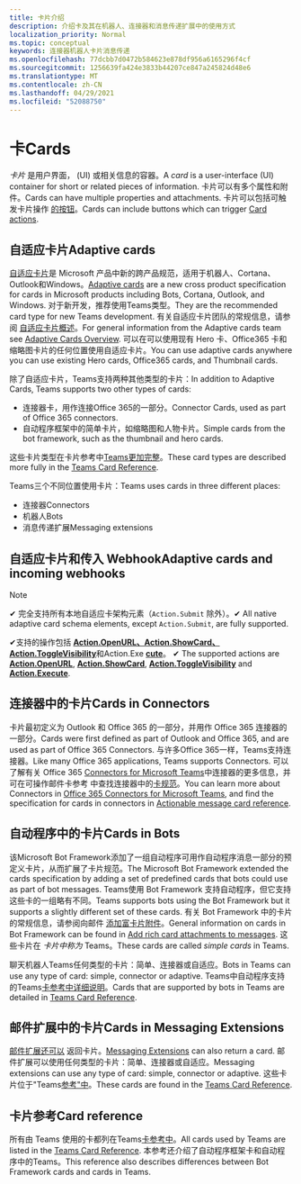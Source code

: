 ```yaml
---
title: 卡片介绍
description: 介绍卡及其在机器人、连接器和消息传递扩展中的使用方式
localization_priority: Normal
ms.topic: conceptual
keywords: 连接器机器人卡片消息传递
ms.openlocfilehash: 77dcbb7d0472b584623e878df956a6165296f4cf
ms.sourcegitcommit: 1256639fa424e3833b44207ce847a245824d48e6
ms.translationtype: MT
ms.contentlocale: zh-CN
ms.lasthandoff: 04/29/2021
ms.locfileid: "52088750"
---
```

# <a name="cards"></a><span data-ttu-id="d3613-104">卡</span><span class="sxs-lookup"><span data-stu-id="d3613-104">Cards</span></span>

<span data-ttu-id="d3613-105">*卡片* 是用户界面， (UI) 或相关信息的容器。</span><span class="sxs-lookup"><span data-stu-id="d3613-105">A *card* is a user-interface (UI) container for short or related pieces of information.</span></span> <span data-ttu-id="d3613-106">卡片可以有多个属性和附件。</span><span class="sxs-lookup"><span data-stu-id="d3613-106">Cards can have multiple properties and attachments.</span></span> <span data-ttu-id="d3613-107">卡片可以包括可触发卡片操作 [的按钮](~/task-modules-and-cards/cards/cards-actions.md)。</span><span class="sxs-lookup"><span data-stu-id="d3613-107">Cards can include buttons which can trigger [Card actions](~/task-modules-and-cards/cards/cards-actions.md).</span></span>

## <a name="adaptive-cards"></a><span data-ttu-id="d3613-108">自适应卡片</span><span class="sxs-lookup"><span data-stu-id="d3613-108">Adaptive cards</span></span>

<span data-ttu-id="d3613-109">[自适应卡片](~/task-modules-and-cards/cards/cards-reference.md#adaptive-card)是 Microsoft 产品中新的跨产品规范，适用于机器人、Cortana、Outlook和Windows。</span><span class="sxs-lookup"><span data-stu-id="d3613-109">[Adaptive cards](~/task-modules-and-cards/cards/cards-reference.md#adaptive-card) are a new cross product specification for cards in Microsoft products including Bots, Cortana, Outlook, and Windows.</span></span> <span data-ttu-id="d3613-110">对于新开发，推荐使用Teams类型。</span><span class="sxs-lookup"><span data-stu-id="d3613-110">They are the recommended card type for new Teams development.</span></span> <span data-ttu-id="d3613-111">有关自适应卡片团队的常规信息，请参阅 [自适应卡片概述](/adaptive-cards)。</span><span class="sxs-lookup"><span data-stu-id="d3613-111">For general information from the Adaptive cards team see [Adaptive Cards Overview](/adaptive-cards).</span></span> <span data-ttu-id="d3613-112">可以在可以使用现有 Hero 卡、Office365 卡和缩略图卡片的任何位置使用自适应卡片。</span><span class="sxs-lookup"><span data-stu-id="d3613-112">You can use adaptive cards anywhere you can use existing Hero cards, Office365 cards, and Thumbnail cards.</span></span>

<span data-ttu-id="d3613-113">除了自适应卡片，Teams支持两种其他类型的卡片：</span><span class="sxs-lookup"><span data-stu-id="d3613-113">In addition to Adaptive Cards, Teams supports two other types of cards:</span></span>

* <span data-ttu-id="d3613-114">连接器卡，用作连接Office 365的一部分。</span><span class="sxs-lookup"><span data-stu-id="d3613-114">Connector Cards, used as part of Office 365 connectors.</span></span>
* <span data-ttu-id="d3613-115">自动程序框架中的简单卡片，如缩略图和人物卡片。</span><span class="sxs-lookup"><span data-stu-id="d3613-115">Simple cards from the bot framework, such as the thumbnail and hero cards.</span></span>

<span data-ttu-id="d3613-116">这些卡片类型在卡片参考中[Teams更加完整](~/task-modules-and-cards/cards/cards-reference.md)。</span><span class="sxs-lookup"><span data-stu-id="d3613-116">These card types are described more fully in the [Teams Card Reference](~/task-modules-and-cards/cards/cards-reference.md).</span></span>

<span data-ttu-id="d3613-117">Teams三个不同位置使用卡片：</span><span class="sxs-lookup"><span data-stu-id="d3613-117">Teams uses cards in three different places:</span></span>

* <span data-ttu-id="d3613-118">连接器</span><span class="sxs-lookup"><span data-stu-id="d3613-118">Connectors</span></span>
* <span data-ttu-id="d3613-119">机器人</span><span class="sxs-lookup"><span data-stu-id="d3613-119">Bots</span></span>
* <span data-ttu-id="d3613-120">消息传递扩展</span><span class="sxs-lookup"><span data-stu-id="d3613-120">Messaging extensions</span></span>

## <a name="adaptive-cards-and-incoming-webhooks"></a><span data-ttu-id="d3613-121">自适应卡片和传入 Webhook</span><span class="sxs-lookup"><span data-stu-id="d3613-121">Adaptive cards and incoming webhooks</span></span>

> [!NOTE]
>
> <span data-ttu-id="d3613-122">✔ 完全支持所有本地自适应卡架构元素（`Action.Submit` 除外）。</span><span class="sxs-lookup"><span data-stu-id="d3613-122">✔ All native adaptive card schema elements, except `Action.Submit`, are fully supported.</span></span>
>
> <span data-ttu-id="d3613-123">✔支持的操作包括 [**Action.OpenURL、Action.ShowCard、Action.ToggleVisibility**](https://adaptivecards.io/explorer/Action.OpenUrl.html)和Action.Exe [**cute**](https://docs.microsoft.com/adaptive-cards/authoring-cards/universal-action-model#actionexecute)。 [](https://adaptivecards.io/explorer/Action.ShowCard.html) [](https://adaptivecards.io/explorer/Action.ToggleVisibility.html)</span><span class="sxs-lookup"><span data-stu-id="d3613-123">✔ The supported actions are [**Action.OpenURL**](https://adaptivecards.io/explorer/Action.OpenUrl.html), [**Action.ShowCard**](https://adaptivecards.io/explorer/Action.ShowCard.html), [**Action.ToggleVisibility**](https://adaptivecards.io/explorer/Action.ToggleVisibility.html) and [**Action.Execute**](https://docs.microsoft.com/adaptive-cards/authoring-cards/universal-action-model#actionexecute).</span></span>

## <a name="cards-in-connectors"></a><span data-ttu-id="d3613-124">连接器中的卡片</span><span class="sxs-lookup"><span data-stu-id="d3613-124">Cards in Connectors</span></span>

<span data-ttu-id="d3613-125">卡片最初定义为 Outlook 和 Office 365 的一部分，并用作 Office 365 连接器的一部分。</span><span class="sxs-lookup"><span data-stu-id="d3613-125">Cards were first defined as part of Outlook and Office 365, and are used as part of Office 365 Connectors.</span></span> <span data-ttu-id="d3613-126">与许多Office 365一样，Teams支持连接器。</span><span class="sxs-lookup"><span data-stu-id="d3613-126">Like many Office 365 applications, Teams supports Connectors.</span></span> <span data-ttu-id="d3613-127">可以了解有关 Office 365 [Connectors for Microsoft Teams](~/webhooks-and-connectors/what-are-webhooks-and-connectors.md)中连接器的更多信息，并可在可操作邮件卡参考 中查找连接器中的[卡规范](/outlook/actionable-messages/card-reference)。</span><span class="sxs-lookup"><span data-stu-id="d3613-127">You can learn more about Connectors in [Office 365 Connectors for Microsoft Teams](~/webhooks-and-connectors/what-are-webhooks-and-connectors.md), and find the specification for cards in connectors in [Actionable message card reference](/outlook/actionable-messages/card-reference).</span></span>

## <a name="cards-in-bots"></a><span data-ttu-id="d3613-128">自动程序中的卡片</span><span class="sxs-lookup"><span data-stu-id="d3613-128">Cards in Bots</span></span>

<span data-ttu-id="d3613-129">该Microsoft Bot Framework添加了一组自动程序可用作自动程序消息一部分的预定义卡片，从而扩展了卡片规范。</span><span class="sxs-lookup"><span data-stu-id="d3613-129">The Microsoft Bot Framework extended the cards specification by adding a set of predefined cards that bots could use as part of bot messages.</span></span> <span data-ttu-id="d3613-130">Teams使用 Bot Framework 支持自动程序，但它支持这些卡的一组略有不同。</span><span class="sxs-lookup"><span data-stu-id="d3613-130">Teams supports bots using the Bot Framework but it supports a slightly different set of these cards.</span></span> <span data-ttu-id="d3613-131">有关 Bot Framework 中的卡片的常规信息，请参阅向邮件 [添加富卡片附件](/bot-framework/nodejs/bot-builder-nodejs-send-rich-cards)。</span><span class="sxs-lookup"><span data-stu-id="d3613-131">General information on cards in Bot Framework can be found in [Add rich card attachments to messages](/bot-framework/nodejs/bot-builder-nodejs-send-rich-cards).</span></span> <span data-ttu-id="d3613-132">这些卡片在 *卡片中称为* Teams。</span><span class="sxs-lookup"><span data-stu-id="d3613-132">These cards are called *simple cards* in Teams.</span></span>

<span data-ttu-id="d3613-133">聊天机器人Teams任何类型的卡片：简单、连接器或自适应。</span><span class="sxs-lookup"><span data-stu-id="d3613-133">Bots in Teams can use any type of card: simple, connector or adaptive.</span></span> <span data-ttu-id="d3613-134">Teams中自动程序支持的Teams[卡参考中详细说明](~/task-modules-and-cards/cards/cards-reference.md)。</span><span class="sxs-lookup"><span data-stu-id="d3613-134">Cards that are supported by bots in Teams are detailed in [Teams Card Reference](~/task-modules-and-cards/cards/cards-reference.md).</span></span>  

## <a name="cards-in-messaging-extensions"></a><span data-ttu-id="d3613-135">邮件扩展中的卡片</span><span class="sxs-lookup"><span data-stu-id="d3613-135">Cards in Messaging Extensions</span></span>

<span data-ttu-id="d3613-136">[邮件扩展还可以](~/messaging-extensions/what-are-messaging-extensions.md) 返回卡片。</span><span class="sxs-lookup"><span data-stu-id="d3613-136">[Messaging Extensions](~/messaging-extensions/what-are-messaging-extensions.md) can also return a card.</span></span> <span data-ttu-id="d3613-137">邮件扩展可以使用任何类型的卡片：简单、连接器或自适应。</span><span class="sxs-lookup"><span data-stu-id="d3613-137">Messaging extensions can use any type of card: simple, connector or adaptive.</span></span> <span data-ttu-id="d3613-138">这些卡片位于"Teams[参考"中](~/task-modules-and-cards/cards/cards-reference.md)。</span><span class="sxs-lookup"><span data-stu-id="d3613-138">These cards are found in the [Teams Card Reference](~/task-modules-and-cards/cards/cards-reference.md).</span></span>

## <a name="card-reference"></a><span data-ttu-id="d3613-139">卡片参考</span><span class="sxs-lookup"><span data-stu-id="d3613-139">Card reference</span></span>

<span data-ttu-id="d3613-140">所有由 Teams 使用的卡都列在Teams[卡参考中](~/task-modules-and-cards/cards/cards-reference.md)。</span><span class="sxs-lookup"><span data-stu-id="d3613-140">All cards used by Teams are listed in the [Teams Card Reference](~/task-modules-and-cards/cards/cards-reference.md).</span></span> <span data-ttu-id="d3613-141">本参考还介绍了自动程序框架卡和自动程序中的Teams。</span><span class="sxs-lookup"><span data-stu-id="d3613-141">This reference also describes differences between Bot Framework cards and cards in Teams.</span></span>
